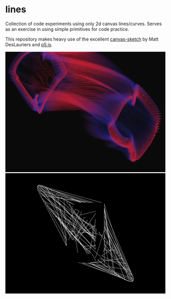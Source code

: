 # lines

Collection of code experiments using only 2d canvas lines/curves. Serves as an exercise in using simple primitives for code practice.

This repository makes heavy use of the excellent [canvas-sketch](https://github.com/mattdesl/canvas-sketch/) by Matt DesLauriers and [p5.js](https://p5js.org).


![15](https://github.com/neiltron/lines/blob/master/assets/frames/15/0250.png)
![14](https://github.com/neiltron/lines/blob/master/assets/frames/14/0100.png)
